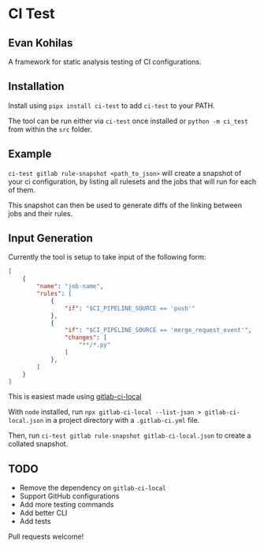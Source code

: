 # CI Test
## Evan Kohilas

A framework for static analysis testing of CI configurations.

## Installation

Install using `pipx install ci-test` to add `ci-test` to your PATH.

The tool can be run either via `ci-test` once installed or `python -m ci_test` from within the `src` folder.

## Example

`ci-test gitlab rule-snapshot <path_to_json>` will create a snapshot of your ci configuration, by listing all rulesets and the jobs that will run for each of them.

This snapshot can then be used to generate diffs of the linking between jobs and their rules.

## Input Generation

Currently the tool is setup to take input of the following form:

```json
[
    {
        "name": "job-name",
        "rules": [
            {
                "if": "$CI_PIPELINE_SOURCE == 'push'"
            },
            {
                "if": "$CI_PIPELINE_SOURCE == 'merge_request_event'",
                "changes": [
                    "**/*.py"
                ]
            },
        ]
    }
]
```

This is easiest made using [gitlab-ci-local](https://github.com/firecow/gitlab-ci-local)

With `node` installed, run `npx gitlab-ci-local --list-json > gitlab-ci-local.json` in a project directory with a `.gitlab-ci.yml` file.

Then, run `ci-test gitlab rule-snapshot gitlab-ci-local.json` to create a collated snapshot.

## TODO

- Remove the dependency on `gitlab-ci-local`
- Support GitHub configurations
- Add more testing commands
- Add better CLI
- Add tests

Pull requests welcome!

